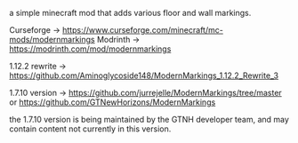 a simple minecraft mod that adds various floor and wall markings.

Curseforge -> 
https://www.curseforge.com/minecraft/mc-mods/modernmarkings
Modrinth -> 
https://modrinth.com/mod/modernmarkings


1.12.2 rewrite -> 
https://github.com/Aminoglycoside148/ModernMarkings_1.12.2_Rewrite_3

1.7.10 version -> 
https://github.com/jurrejelle/ModernMarkings/tree/master or 
https://github.com/GTNewHorizons/ModernMarkings

the 1.7.10 version is being maintained by the GTNH developer team, and may contain content not currently in this version.
